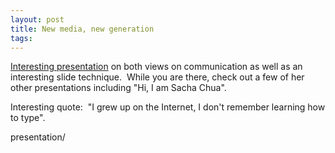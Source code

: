 ```yaml
---
layout: post
title: New media, new generation
tags: 
---
```

[Interesting presentation][1] on both views on communication as well as an
interesting slide technique.  While you are there, check out a few of her
other presentations including "Hi, I am Sacha Chua".

Interesting quote:  "I grew up on the Internet, I don't remember learning how
to type".

[1]: http://www.slideshare.net/sachac/new-media-new-generation-
presentation/

